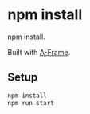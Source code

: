 # npm install

npm install.

Built with [A-Frame](https://aframe.io).

## Setup

```sh
npm install
npm run start
```
